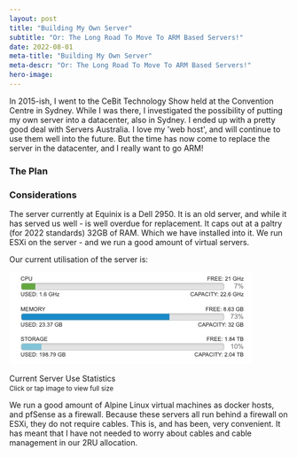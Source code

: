 ```yaml
---
layout: post
title: "Building My Own Server"
subtitle: "Or: The Long Road To Move To ARM Based Servers!"
date: 2022-08-01
meta-title: "Building My Own Server"
meta-descr: "Or: The Long Road To Move To ARM Based Servers!"
hero-image:
---
```

In 2015-ish, I went to the CeBit Technology Show held at the Convention Centre in Sydney. While I was there, I investigated the possibility of putting my own server into a datacenter, also in Sydney. I ended up with a pretty good deal with Servers Australia. I love my 'web host', and will continue to use them well into the future. But the time has now come to replace the server in the datacenter, and I really want to go ARM! 

### The Plan


### Considerations
The server currently at Equinix is a Dell 2950. It is an old server, and while it has served us well - is well overdue for replacement. It caps out at a paltry (for 2022 standards) 32GB of RAM. Which we have installed into it. We run ESXi on the server - and we run a good amount of virtual servers. 

Our current utilisation of the server is: 
<div class="embedimg">
    <a href="//bdc.id.au/images/blog/building-my-own-server/server-use-stats.jpg" title="Click To View Full Size">
        <img src="/images/blog/building-my-own-server/server-use-stats.jpg" alt="2950 Server Use Stats" />
    </a>
    <div class="caption">
        <p>Current Server Use Statistics <br> <small>Click or tap image to view full size</small></p>
    </div>
</div>

We run a good amount of Alpine Linux virtual machines as docker hosts, and pfSense as a firewall. Because these servers all run behind a firewall on ESXi, they do not require cables. This is, and has been, very convenient. It has meant that I have not needed to worry about cables and cable management in our 2RU allocation.